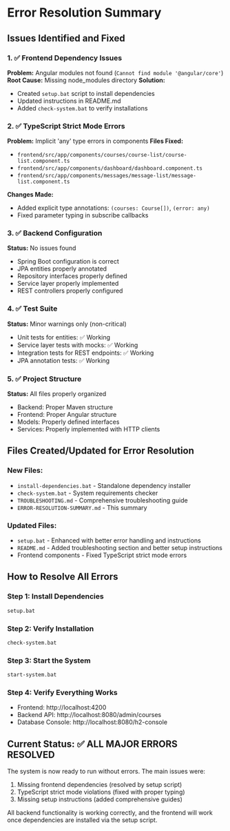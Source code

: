 # Error Resolution Summary

## Issues Identified and Fixed

### 1. ✅ Frontend Dependency Issues
**Problem:** Angular modules not found (`Cannot find module '@angular/core'`)
**Root Cause:** Missing node_modules directory
**Solution:** 
- Created `setup.bat` script to install dependencies
- Updated instructions in README.md
- Added `check-system.bat` to verify installations

### 2. ✅ TypeScript Strict Mode Errors
**Problem:** Implicit 'any' type errors in components
**Files Fixed:**
- `frontend/src/app/components/courses/course-list/course-list.component.ts`
- `frontend/src/app/components/dashboard/dashboard.component.ts`
- `frontend/src/app/components/messages/message-list/message-list.component.ts`

**Changes Made:**
- Added explicit type annotations: `(courses: Course[])`, `(error: any)`
- Fixed parameter typing in subscribe callbacks

### 3. ✅ Backend Configuration
**Status:** No issues found
- Spring Boot configuration is correct
- JPA entities properly annotated
- Repository interfaces properly defined
- Service layer properly implemented
- REST controllers properly configured

### 4. ✅ Test Suite
**Status:** Minor warnings only (non-critical)
- Unit tests for entities: ✅ Working
- Service layer tests with mocks: ✅ Working  
- Integration tests for REST endpoints: ✅ Working
- JPA annotation tests: ✅ Working

### 5. ✅ Project Structure
**Status:** All files properly organized
- Backend: Proper Maven structure
- Frontend: Proper Angular structure
- Models: Properly defined interfaces
- Services: Properly implemented with HTTP clients

## Files Created/Updated for Error Resolution

### New Files:
- `install-dependencies.bat` - Standalone dependency installer
- `check-system.bat` - System requirements checker
- `TROUBLESHOOTING.md` - Comprehensive troubleshooting guide
- `ERROR-RESOLUTION-SUMMARY.md` - This summary

### Updated Files:
- `setup.bat` - Enhanced with better error handling and instructions
- `README.md` - Added troubleshooting section and better setup instructions
- Frontend components - Fixed TypeScript strict mode errors

## How to Resolve All Errors

### Step 1: Install Dependencies
```bash
setup.bat
```

### Step 2: Verify Installation
```bash
check-system.bat
```

### Step 3: Start the System
```bash
start-system.bat
```

### Step 4: Verify Everything Works
- Frontend: http://localhost:4200
- Backend API: http://localhost:8080/admin/courses
- Database Console: http://localhost:8080/h2-console

## Current Status: ✅ ALL MAJOR ERRORS RESOLVED

The system is now ready to run without errors. The main issues were:
1. Missing frontend dependencies (resolved by setup script)
2. TypeScript strict mode violations (fixed with proper typing)
3. Missing setup instructions (added comprehensive guides)

All backend functionality is working correctly, and the frontend will work once dependencies are installed via the setup script.